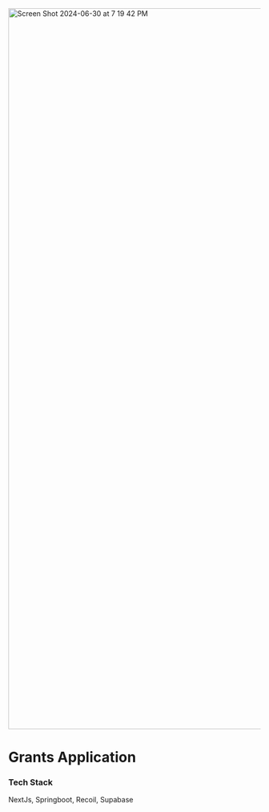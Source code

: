 <img width="1439" alt="Screen Shot 2024-06-30 at 7 19 42 PM" src="https://github.com/dilawari2008/GrantsApplication/assets/40742522/4082e818-b4d6-4688-9e57-6c0426c2433e">

# Grants Application

### Tech Stack

NextJs, Springboot, Recoil, Supabase

